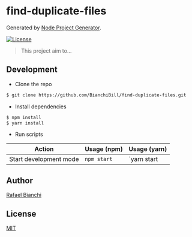# find-duplicate-files

Generated by [Node Project Generator](https://github.com/BianchiBill/generator-node).

[![License][license-badge]][license-url]

> This project aim to...

## Development

- Clone the repo

```bash
$ git clone https://github.com/BianchiBill/find-duplicate-files.git
```

- Install dependencies

```bash
$ npm install
$ yarn install
```

- Run scripts

| Action                              | Usage (npm)             | Usage (yarn)         |
| ----------------------------------- | ----------------------- | -------------------- |
| Start development mode              | `npm start`             | `yarn start          |


## Author

[Rafael Bianchi](https://twitter.com/BianchiBill)

## License

[MIT](https://github.com/BianchiBill/find-duplicate-files/blob/master/LICENSE)

[license-badge]: https://img.shields.io/github/license/BianchiBill/find-duplicate-files.svg
[license-url]: https://opensource.org/licenses/MIT
